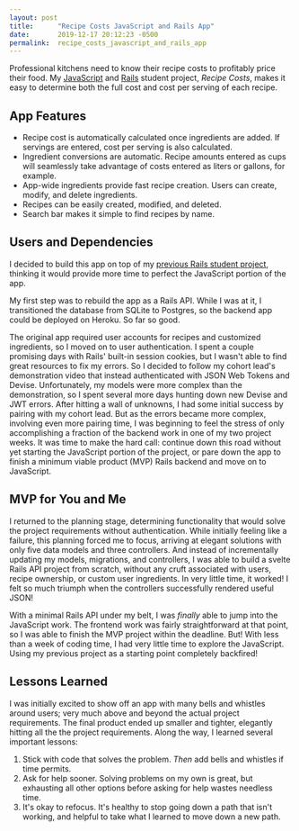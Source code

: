 ```yaml
---
layout: post
title:      "Recipe Costs JavaScript and Rails App"
date:       2019-12-17 20:12:23 -0500
permalink:  recipe_costs_javascript_and_rails_app
---
```



Professional kitchens need to know their recipe costs to profitably price their food. My [JavaScript](https://github.com/aparkening/recipe_costs_frontend) and [Rails](https://github.com/aparkening/recipe_costs_api) student project, _Recipe Costs_, makes it easy to determine both the full cost and cost per serving of each recipe.
 
## App Features
- Recipe cost is automatically calculated once ingredients are added. If servings are entered, cost per serving is also calculated.
- Ingredient conversions are automatic. Recipe amounts entered as cups will seamlessly take advantage of costs entered as liters or gallons, for example.
- App-wide ingredients provide fast recipe creation. Users can create, modify, and delete ingredients.
- Recipes can be easily created, modified, and deleted.
- Search bar makes it simple to find recipes by name.

## Users and Dependencies
I decided to build this app on top of my [previous Rails student project](https://github.com/aparkening/recipe_costs), thinking it would provide more time to perfect the JavaScript portion of the app.

My first step was to rebuild the app as a Rails API. While I was at it, I transitioned the database from SQLite to Postgres, so the backend app could be deployed on Heroku. So far so good.

The original app required user accounts for recipes and customized ingredients, so I moved on to user authentication. I spent a couple promising days with Rails' built-in session cookies, but I wasn't able to find great resources to fix my errors. So I decided to follow my cohort lead's demonstration video that instead authenticated with JSON Web Tokens and Devise. Unfortunately, my models were more complex than the demonstration, so I spent several more days hunting down new Devise and JWT errors. After hitting a wall of unknowns, I had some initial success by pairing with my cohort lead. But as the errors became more complex, involving even more pairing time, I was beginning to feel the stress of only accomplishing a fraction of the backend work in one of my two project weeks. It was time to make the hard call: continue down this road without yet starting the JavaScript portion of the project, or pare down the app to finish a minimum viable product (MVP) Rails backend and move on to JavaScript.

## MVP for You and Me
I returned to the planning stage, determining functionality that would solve the project requirements without authentication. While initially feeling like a failure, this planning forced me to focus, arriving at elegant solutions with only five data models and three controllers. And instead of incrementally updating my models, migrations, and controllers, I was able to build a svelte Rails API project from scratch, without any cruft associated with users, recipe ownership, or custom user ingredients. In very little time, it worked! I felt so much triumph when the controllers successfully rendered useful JSON! 

With a minimal Rails API under my belt, I was _finally_ able to jump into the JavaScript work. The frontend work was fairly straightforward at that point, so I was able to finish the MVP project within the deadline. But! With less than a week of coding time, I had very little time to explore the JavaScript. Using my previous project as a starting point completely backfired!

## Lessons Learned
I was initially excited to show off an app with many bells and whistles around users; very much above and beyond the actual project requirements. The final product ended up smaller and tighter, elegantly hitting all the the project requirements. Along the way, I learned several important lessons:
1. Stick with code that solves the problem. _Then_ add bells and whistles if time permits.
2. Ask for help sooner. Solving problems on my own is great, but exhausting all other options before asking for help wastes needless time.
3. It's okay to refocus. It's healthy to stop going down a path that isn't working, and helpful to take what I learned to move down a new path.
